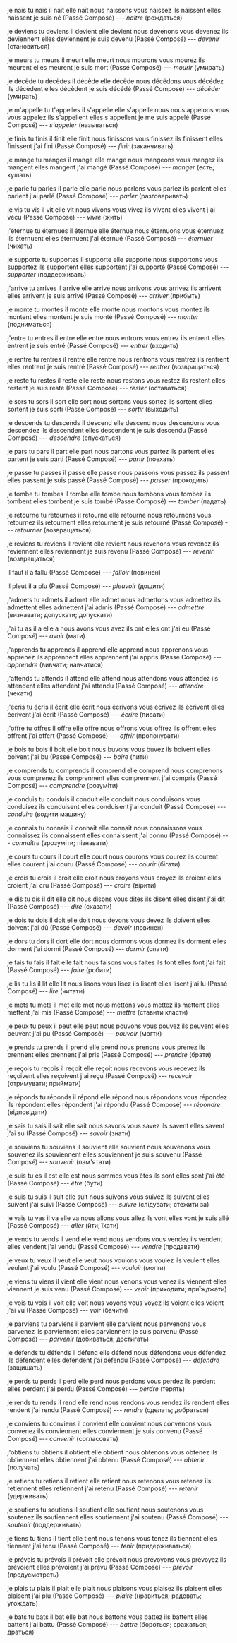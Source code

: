 je nais
tu nais
il naît
elle naît
nous naissons
vous naissez
ils naissent
elles naissent
je suis né (Passé Composé) --- *naître* (рождаться)



je deviens
tu deviens
il devient
elle devient
nous devenons
vous devenez
ils deviennent
elles deviennent
je suis devenu (Passé Composé) --- *devenir* (становиться)



je meurs
tu meurs
il meurt
elle meurt
nous mourons
vous mourez
ils meurent
elles meurent
je suis mort (Passé Composé) --- *mourir* (умирать)



je décède
tu décèdes
il décède
elle décède
nous décédons
vous décédez
ils décèdent
elles décèdent
je suis décédé (Passé Composé) --- *décéder* (умирать)



je m'appelle
tu t'appelles
il s'appelle
elle s'appelle
nous nous appelons
vous vous appelez
ils s'appellent
elles s'appellent
je me suis appelé (Passé Composé) --- *s'appeler* (называться)



je finis
tu finis
il finit
elle finit
nous finissons
vous finissez
ils finissent
elles finissent
j'ai fini (Passé Composé) --- *finir* (заканчивать)



je mange
tu manges
il mange
elle mange
nous mangeons
vous mangez
ils mangent
elles mangent
j'ai mangé (Passé Composé) --- *manger* (есть; кушать)



je parle
tu parles
il parle
elle parle
nous parlons
vous parlez
ils parlent
elles parlent
j'ai parlé (Passé Composé) --- *parler* (разговаривать)



je vis
tu vis
il vit
elle vit
nous vivons
vous vivez
ils vivent
elles vivent
j'ai vécu (Passé Composé) --- *vivre* (жить)



j'éternue
tu éternues
il éternue
elle éternue
nous éternuons
vous éternuez
ils éternuent
elles éternuent
j'ai éternué (Passé Composé) --- *éternuer* (чихать)



je supporte
tu supportes
il supporte
elle supporte
nous supportons
vous supportez
ils supportent
elles supportent
j'ai supporté (Passé Composé) --- *supporter* (поддерживать)



j'arrive
tu arrives
il arrive
elle arrive
nous arrivons
vous arrivez
ils arrivent
elles arrivent
je suis arrivé (Passé Composé) --- *arriver* (прибыть)



je monte
tu montes
il monte
elle monte
nous montons
vous montez
ils montent
elles montent
je suis monté (Passé Composé) --- *monter* (подниматься)



j'entre
tu entres
il entre
elle entre
nous entrons
vous entrez
ils entrent
elles entrent
je suis entré (Passé Composé) --- *entrer* (входить)



je rentre
tu rentres
il rentre
elle rentre
nous rentrons
vous rentrez
ils rentrent
elles rentrent
je suis rentré (Passé Composé) --- *rentrer* (возвращаться)



je reste
tu restes
il reste
elle reste
nous restons
vous restez
ils restent
elles restent
je suis resté (Passé Composé) --- *rester* (оставаться)



je sors
tu sors
il sort
elle sort
nous sortons
vous sortez
ils sortent
elles sortent
je suis sorti (Passé Composé) --- *sortir* (выходить)



je descends
tu descends
il descend
elle descend
nous descendons
vous descendez
ils descendent
elles descendent
je suis descendu (Passé Composé) --- *descendre* (спускаться)



je pars
tu pars
il part
elle part
nous partons
vous partez
ils partent
elles partent
je suis parti (Passé Composé) --- *partir* (поехать)



je passe
tu passes
il passe
elle passe
nous passons
vous passez
ils passent
elles passent
je suis passé (Passé Composé) --- *passer* (проходить)



je tombe
tu tombes
il tombe
elle tombe
nous tombons
vous tombez
ils tombent
elles tombent
je suis tombé (Passé Composé) --- *tomber* (падать)



je retourne
tu retournes
il retourne
elle retourne
nous retournons
vous retournez
ils retournent
elles retournent
je suis retourné (Passé Composé) --- *retourner* (возвращаться)



je reviens
tu reviens
il revient
elle revient
nous revenons
vous revenez
ils reviennent
elles reviennent
je suis revenu (Passé Composé) --- *revenir* (возвращаться)



il faut
il a fallu (Passé Composé) --- *falloir* (повинен)



il pleut
il a plu (Passé Composé) --- *pleuvoir* (дощити)



j'admets
tu admets
il admet
elle admet
nous admettons
vous admettez
ils admettent
elles admettent
j'ai admis (Passé Composé) --- *admettre* (визнавати; допускати; допускати)



j'ai
tu as
il a
elle a
nous avons
vous avez
ils ont
elles ont
j'ai eu (Passé Composé) --- *avoir* (мати)



j'apprends
tu apprends
il apprend
elle apprend
nous apprenons
vous apprenez
ils apprennent
elles apprennent
j'ai appris (Passé Composé) --- *apprendre* (вивчати; навчатися)



j'attends
tu attends
il attend
elle attend
nous attendons
vous attendez
ils attendent
elles attendent
j'ai attendu (Passé Composé) --- *attendre* (чекати)



j'écris
tu écris
il écrit
elle écrit
nous écrivons
vous écrivez
ils écrivent
elles écrivent
j'ai écrit (Passé Composé) --- *écrire* (писати)



j'offre
tu offres
il offre
elle offre
nous offrons
vous offrez
ils offrent
elles offrent
j'ai offert (Passé Composé) --- *offrir* (пропонувати)



je bois
tu bois
il boit
elle boit
nous buvons
vous buvez
ils boivent
elles boivent
j'ai bu (Passé Composé) --- *boire* (пити)



je comprends
tu comprends
il comprend
elle comprend
nous comprenons
vous comprenez
ils comprennent
elles comprennent
j'ai compris (Passé Composé) --- *comprendre* (розуміти)



je conduis
tu conduis
il conduit
elle conduit
nous conduisons
vous conduisez
ils conduisent
elles conduisent
j'ai conduit (Passé Composé) --- *conduire* (водити машину)



je connais
tu connais
il connait
elle connait
nous connaissons
vous connaissez
ils connaissent
elles connaissent
j'ai connu (Passé Composé) --- *connaître* (зрозуміти; пізнавати)



je cours
tu cours
il court
elle court
nous courons
vous courez
ils courent
elles courent
j'ai couru (Passé Composé) --- *courir* (бігати)



je crois
tu crois
il croit
elle croit
nous croyons
vous croyez
ils croient
elles croient
j'ai cru (Passé Composé) --- *croire* (вірити)



je dis
tu dis
il dit
elle dit
nous disons
vous dites
ils disent
elles disent
j'ai dit (Passé Composé) --- *dire* (сказати)



je dois
tu dois
il doit
elle doit
nous devons
vous devez
ils doivent
elles doivent
j'ai dû (Passé Composé) --- *devoir* (повинен)



je dors
tu dors
il dort
elle dort
nous dormons
vous dormez
ils dorment
elles dorment
j'ai dormi (Passé Composé) --- *dormir* (спати)



je fais
tu fais
il fait
elle fait
nous faisons
vous faites
ils font
elles font
j'ai fait (Passé Composé) --- *faire* (робити)



je lis
tu lis
il lit
elle lit
nous lisons
vous lisez
ils lisent
elles lisent
j'ai lu (Passé Composé) --- *lire* (читати)



je mets
tu mets
il met
elle met
nous mettons
vous mettez
ils mettent
elles mettent
j'ai mis (Passé Composé) --- *mettre* (ставити класти)



je peux
tu peux
il peut
elle peut
nous pouvons
vous pouvez
ils peuvent
elles peuvent
j'ai pu (Passé Composé) --- *pouvoir* (могти)



je prends
tu prends
il prend
elle prend
nous prenons
vous prenez
ils prennent
elles prennent
j'ai pris (Passé Composé) --- *prendre* (брати)



je reçois
tu reçois
il reçoit
elle reçoit
nous recevons
vous recevez
ils reçoivent
elles reçoivent
j'ai reçu (Passé Composé) --- *recevoir* (отримувати; приймати)



je réponds
tu réponds
il répond
elle répond
nous répondons
vous répondez
ils répondent
elles répondent
j'ai répondu (Passé Composé) --- *répondre* (відповідати)



je sais
tu sais
il sait
elle sait
nous savons
vous savez
ils savent
elles savent
j'ai su (Passé Composé) --- *savoir* (знати)



je souviens
tu souviens
il souvient
elle souvient
nous souvenons
vous souvenez
ils souviennent
elles souviennent
je suis souvenu (Passé Composé) --- *souvenir* (пам'ятати)



je suis
tu es
il est
elle est
nous sommes
vous êtes
ils sont
elles sont
j'ai été (Passé Composé) --- *être* (бути)



je suis
tu suis
il suit
elle suit
nous suivons
vous suivez
ils suivent
elles suivent
j'ai suivi (Passé Composé) --- *suivre* (слідувати; стежити за)



je vais
tu vas
il va
elle va
nous allons
vous allez
ils vont
elles vont
je suis allé (Passé Composé) --- *aller* (йти; їхати)



je vends
tu vends
il vend
elle vend
nous vendons
vous vendez
ils vendent
elles vendent
j'ai vendu (Passé Composé) --- *vendre* (продавати)



je veux
tu veux
il veut
elle veut
nous voulons
vous voulez
ils veulent
elles veulent
j'ai voulu (Passé Composé) --- *vouloir* (могти)



je viens
tu viens
il vient
elle vient
nous venons
vous venez
ils viennent
elles viennent
je suis venu (Passé Composé) --- *venir* (приходити; приїжджати)



je vois
tu vois
il voit
elle voit
nous voyons
vous voyez
ils voient
elles voient
j'ai vu (Passé Composé) --- *voir* (бачити)



je parviens
tu parviens
il parvient
elle parvient
nous parvenons
vous parvenez
ils parviennent
elles parviennent
je suis parvenu (Passé Composé) --- *parvenir* (добиваться; достигать)



je défends
tu défends
il défend
elle défend
nous défendons
vous défendez
ils défendent
elles défendent
j'ai défendu (Passé Composé) --- *défendre* (защищать)



je perds
tu perds
il perd
elle perd
nous perdons
vous perdez
ils perdent
elles perdent
j'ai perdu (Passé Composé) --- *perdre* (терять)



je rends
tu rends
il rend
elle rend
nous rendons
vous rendez
ils rendent
elles rendent
j'ai rendu (Passé Composé) --- *rendre* (сделать; добраться)



je conviens
tu conviens
il convient
elle convient
nous convenons
vous convenez
ils conviennent
elles conviennent
je suis convenu (Passé Composé) --- *convenir* (согласовать)



j'obtiens
tu obtiens
il obtient
elle obtient
nous obtenons
vous obtenez
ils obtiennent
elles obtiennent
j'ai obtenu (Passé Composé) --- *obtenir* (получать)



je retiens
tu retiens
il retient
elle retient
nous retenons
vous retenez
ils retiennent
elles retiennent
j'ai retenu (Passé Composé) --- *retenir* (удерживать)



je soutiens
tu soutiens
il soutient
elle soutient
nous soutenons
vous soutenez
ils soutiennent
elles soutiennent
j'ai soutenu (Passé Composé) --- *soutenir* (поддерживать)



je tiens
tu tiens
il tient
elle tient
nous tenons
vous tenez
ils tiennent
elles tiennent
j'ai tenu (Passé Composé) --- *tenir* (придерживаться)



je prévois
tu prévois
il prévoit
elle prévoit
nous prévoyons
vous prévoyez
ils prévoient
elles prévoient
j'ai prévu (Passé Composé) --- *prévoir* (предусмотреть)



je plais
tu plais
il plait
elle plait
nous plaisons
vous plaisez
ils plaisent
elles plaisent
j'ai plu (Passé Composé) --- *plaire* (нравиться; радовать; угождать)



je bats
tu bats
il bat
elle bat
nous battons
vous battez
ils battent
elles battent
j'ai battu (Passé Composé) --- *battre* (бороться; сражаться; драться)